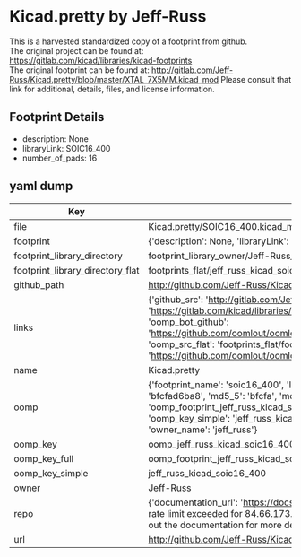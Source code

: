 # Kicad.pretty by Jeff-Russ  
This is a harvested standardized copy of a footprint from github.  
The original project can be found at:  
https://gitlab.com/kicad/libraries/kicad-footprints  
The original footprint can be found at:
http://gitlab.com/Jeff-Russ/Kicad.pretty/blob/master/XTAL_7X5MM.kicad_mod
Please consult that link for additional, details, files, and license information.  
## Footprint Details
* description: None  
* libraryLink: SOIC16_400  
* number_of_pads: 16  
## yaml dump  
| Key | Value |  
| --- | --- |  
| file | Kicad.pretty/SOIC16_400.kicad_mod |  
| footprint | {'description': None, 'libraryLink': 'SOIC16_400', 'number_of_pads': 16} |  
| footprint_library_directory | footprint_library_owner/Jeff-Russ_Kicad.pretty |  
| footprint_library_directory_flat | footprints_flat/jeff_russ_kicad_soic16_400/working |  
| github_path | http://github.com/Jeff-Russ/Kicad.pretty/blob/master/SOIC16_400.kicad_mod |  
| links | {'github_src': 'http://gitlab.com/Jeff-Russ/Kicad.pretty/blob/master/XTAL_7X5MM.kicad_mod', 'github_src_repo': 'https://gitlab.com/kicad/libraries/kicad-footprints', 'oomp_bot': 'footprints/jeff_russ_kicad_soic16_400/working', 'oomp_bot_github': 'https://github.com/oomlout/oomlout_oomp_footprint_bot/tree/main/footprints/jeff_russ_kicad_soic16_400/working', 'oomp_src_flat': 'footprints_flat/footprints_flat/jeff_russ_kicad_soic16_400/working', 'oomp_src_flat_github': 'https://github.com/oomlout/oomlout_oomp_footprint_src/tree/main/footprints_flat/jeff_russ_kicad_soic16_400/working'} |  
| name | Kicad.pretty |  
| oomp | {'footprint_name': 'soic16_400', 'library_name': 'kicad', 'md5': 'bfcfad6ba8e19c84e25d75a9d09f9fb4', 'md5_10': 'bfcfad6ba8', 'md5_5': 'bfcfa', 'md5_6': 'bfcfad', 'oomp_key': 'oomp_jeff_russ_kicad_soic16_400', 'oomp_key_extra': 'oomp_footprint_jeff_russ_kicad_soic16_400', 'oomp_key_full': 'oomp_footprint_jeff_russ_kicad_soic16_400_bfcfad', 'oomp_key_simple': 'jeff_russ_kicad_soic16_400', 'original_filename': 'Kicad.pretty/SOIC16_400.kicad_mod', 'owner_name': 'jeff_russ'} |  
| oomp_key | oomp_jeff_russ_kicad_soic16_400 |  
| oomp_key_full | oomp_footprint_jeff_russ_kicad_soic16_400 |  
| oomp_key_simple | jeff_russ_kicad_soic16_400 |  
| owner | Jeff-Russ |  
| repo | {'documentation_url': 'https://docs.github.com/rest/overview/resources-in-the-rest-api#rate-limiting', 'message': "API rate limit exceeded for 84.66.173.59. (But here's the good news: Authenticated requests get a higher rate limit. Check out the documentation for more details.)"} |  
| url | http://github.com/Jeff-Russ/Kicad.pretty |  

